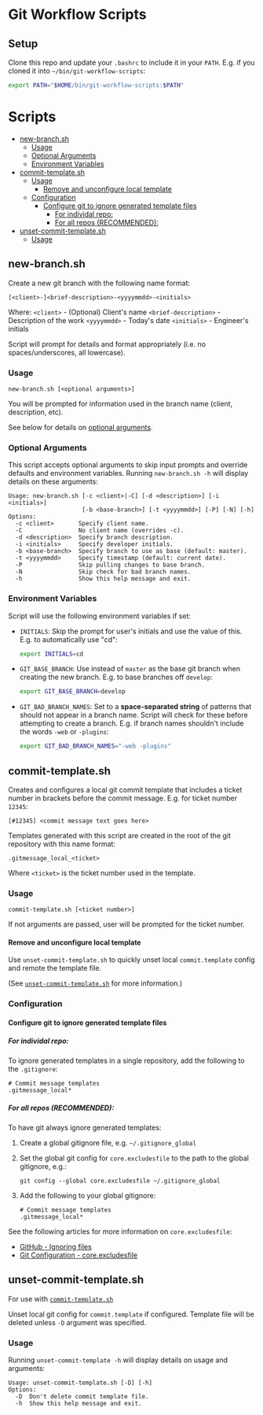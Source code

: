 # Git Workflow Scripts

## Setup

Clone this repo and update your `.bashrc` to include it in your `PATH`. E.g. if
you cloned it into `~/bin/git-workflow-scripts`:

```bash
export PATH="$HOME/bin/git-workflow-scripts:$PATH"
```

# Scripts

<!-- vim-markdown-toc GFM -->

* [new-branch.sh](#new-branchsh)
    * [Usage](#usage)
    * [Optional Arguments](#optional-arguments)
    * [Environment Variables](#environment-variables)
* [commit-template.sh](#commit-templatesh)
    * [Usage](#usage-1)
        * [Remove and unconfigure local template](#remove-and-unconfigure-local-template)
    * [Configuration](#configuration)
        * [Configure git to ignore generated template files](#configure-git-to-ignore-generated-template-files)
            * [For individal repo:](#for-individal-repo)
            * [For all repos (RECOMMENDED):](#for-all-repos-recommended)
* [unset-commit-template.sh](#unset-commit-templatesh)
    * [Usage](#usage-2)

<!-- vim-markdown-toc -->

## new-branch.sh

Create a new git branch with the following name format:

```
[<client>-]<brief-description>-<yyyymmdd>-<initials>
```

Where:
  `<client>` - (Optional) Client's name
  `<brief-description>` - Description of the work
  `<yyyymmdd>` - Today's date
  `<initials>` - Engineer's initials

Script will prompt for details and format appropriately (i.e. no
spaces/underscores, all lowercase).

### Usage

```
new-branch.sh [<optional arguments>]
```

You will be prompted for information used in the branch name (client,
description, etc). 

See below for details on [optional arguments](#optional-arguments).

### Optional Arguments

This script accepts optional arguments to skip input prompts and override
defaults and environment variables. Running `new-branch.sh -h` will display
details on these arguments:

```
Usage: new-branch.sh [-c <client>|-C] [-d <description>] [-i <initials>]
                     [-b <base-branch>] [-t <yyyymmdd>] [-P] [-N] [-h]
Options:
  -c <client>       Specify client name.
  -C                No client name (overrides -c).
  -d <description>  Specify branch description.
  -i <initials>     Specify developer initials.
  -b <base-branch>  Specify branch to use as base (default: master).
  -t <yyyymmdd>     Specify timestamp (default: current date).
  -P                Skip pulling changes to base branch.
  -N                Skip check for bad branch names.
  -h                Show this help message and exit.
```

### Environment Variables

Script will use the following environment variables if set:

- `INITIALS`: Skip the prompt for user's initials and use the value of this.
  E.g. to automatically use "cd":

    ```bash
    export INITIALS=cd
    ```

- `GIT_BASE_BRANCH`: Use instead of `master` as the base git branch when
  creating the new branch. E.g. to base branches off `develop`:

    ```bash
    export GIT_BASE_BRANCH=develop    
    ```

- `GIT_BAD_BRANCH_NAMES`: Set to a **space-separated string** of patterns that
  should not appear in a branch name. Script will check for these before
  attempting to create a branch. E.g. if branch names shouldn't include the
  words `-web` or `-plugins`:

    ```bash
    export GIT_BAD_BRANCH_NAMES="-web -plugins"
    ```


## commit-template.sh

Creates and configures a local git commit template that includes a ticket number
in brackets before the commit message. E.g. for ticket number `12345`:

 ```
 [#12345] <commit message text goes here>
 ```

Templates generated with this script are created in the root of the git
repository with this name format:

 ```
 .gitmessage_local_<ticket>
 ```

Where `<ticket>` is the ticket number used in the template.

### Usage

```
commit-template.sh [<ticket number>]
```

If not arguments are passed, user will be prompted for the ticket number.

#### Remove and unconfigure local template

Use `unset-commit-template.sh` to quickly unset local `commit.template` config
and remote the template file.

(See [`unset-commit-template.sh`](#unset-commit-templatesh) for more
information.)

### Configuration

#### Configure git to ignore generated template files

##### For individal repo:

To ignore generated templates in a single repository, add the following to the
`.gitignore`:

```
# Commit message templates
.gitmessage_local*
```

##### For all repos (RECOMMENDED):

To have git always ignore generated templates:

1. Create a global gitignore file, e.g. `~/.gitignore_global`
2. Set the global git config for `core.excludesfile` to the path to the global
   gitignore, e.g.:

    ```
    git config --global core.excludesfile ~/.gitignore_global
    ```

3. Add the following to your global gitignore:

    ```
    # Commit message templates
    .gitmessage_local*
    ```

See the following articles for more information on `core.excludesfile`:

- [GitHub - Ignoring files](https://docs.github.com/en/github/using-git/ignoring-files#configuring-ignored-files-for-all-repositories-on-your-computer)
- [Git Configuration - core.excludesfile](https://git-scm.com/book/en/v2/Customizing-Git-Git-Configuration#_core_excludesfile)


## unset-commit-template.sh

For use with [`commit-template.sh`](#commit-templatesh)

Unset local git config for `commit.template` if configured. Template file will
be deleted unless `-D` argument was specified.

### Usage

Running `unset-commit-template -h` will display details on usage and arguments:

```
Usage: unset-commit-template.sh [-D] [-h]
Options:
  -D  Don't delete commit template file.
  -h  Show this help message and exit.
```

